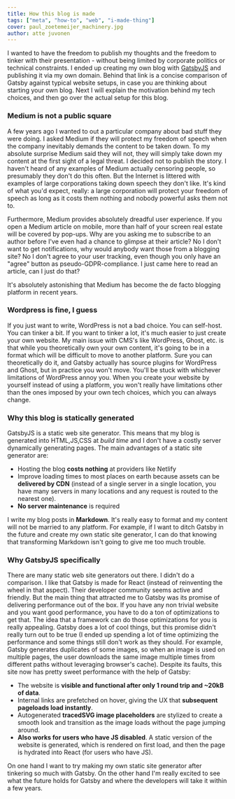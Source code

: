 ```yaml
---
title: How this blog is made
tags: ["meta", "how-to", "web", "i-made-thing"]
cover: paul_zoetemeijer_machinery.jpg
author: atte juvonen
---
```


<re-img
    src="paul_zoetemeijer_machinery.jpg"
    title="Photo by Paul Zoetemeijer on Unsplash"
    href="https://unsplash.com/photos/QuiM1c65QM4"
    >
</re-img>

I wanted to have the freedom to publish my thoughts and the freedom to tinker with their presentation - without being limited by corporate politics or technical constraints. I ended up creating my own blog with <a href="https://www.gatsbyjs.org/features/" target="_blank">GatsbyJS</a> and publishing it via my own domain. Behind that link is a concise comparison of Gatsby against typical website setups, in case you are thinking about starting your own blog. Next I will explain the motivation behind my tech choices, and then go over the actual setup for this blog.

### Medium is not a public square

A few years ago I wanted to out a particular company about bad stuff they were doing. I asked Medium if they will protect my freedom of speech when the company inevitably demands the content to be taken down. To my absolute surprise Medium said they will not, they will simply take down my content at the first sight of a legal threat. I decided not to publish the story. I haven't heard of any examples of Medium actually censoring people, so presumably they don't do this often. But the Internet is littered with examples of large corporations taking down speech they don't like. It's kind of what you'd expect, really: a large corporation will protect your freedom of speech as long as it costs them nothing and nobody powerful asks them not to.

Furthermore, Medium provides absolutely dreadful user experience. If you open a Medium article on mobile, more than half of your screen real estate will be covered by pop-ups. Why are you asking me to subscribe to an author before I've even had a chance to glimpse at their article? No I don't want to get notifications, why would anybody want those from a blogging site? No I don't agree to your user tracking, even though you only have an "agree" button as pseudo-GDPR-compliance. I just came here to read an article, can I just do that?

It's absolutely astonishing that Medium has become the de facto blogging platform in recent years.

### Wordpress is fine, I guess

If you just want to write, WordPress is not a bad choice. You can self-host. You can tinker a bit. If you want to tinker a lot, it's much easier to just create your own website. My main issue with CMS's like WordPress, Ghost, etc. is that while you theoretically own your own content, it's going to be in a format which will be difficult to move to another platform. Sure you can theoretically do it, and Gatsby actually has source plugins for WordPress and Ghost, but in practice you won't move. You'll be stuck with whichever limitations of WordPress annoy you. When you create your website by yourself instead of using a platform, you won't really have limitations other than the ones imposed by your own tech choices, which you can always change.

### Why this blog is statically generated

GatsbyJS is a static web site generator. This means that my blog is generated into HTML,JS,CSS at _build time_ and I don't have a costly server dynamically generating pages. The main advantages of a static site generator are:
- Hosting the blog **costs nothing** at providers like Netlify
- Improve loading times to most places on earth because assets can be **delivered by CDN** (instead of a single server in a single location, you have many servers in many locations and any request is routed to the nearest one).
- **No server maintenance** is required

I write my blog posts in **Markdown**. It's really easy to format and my content will not be married to any platform. For example, if I want to ditch Gatsby in the future and create my own static site generator, I can do that knowing that transforming Markdown isn't going to give me too much trouble.

### Why GatsbyJS specifically

There are many static web site generators out there. I didn't do a comparison. I like that Gatsby is made for React (instead of reinventing the wheel in that aspect). Their developer community seems active and friendly. But the main thing that attracted me to Gatsby was its promise of delivering performance out of the box. If you have any non trivial website and you want good performance, you have to do a ton of optimizations to get that. The idea that a framework can do those optimizations for you is really appealing. Gatsby does a lot of cool things, but this promise didn't really turn out to be true (I ended up spending a lot of time optimizing the performance and some things still don't work as they should. For example, Gatsby generates duplicates of some images, so when an image is used on multiple pages, the user downloads the same image multiple times from different paths without leveraging browser's cache). Despite its faults, this site now has pretty sweet performance with the help of Gatsby:
- The website is **visible and functional after only 1 round trip and ~20kB of data**.
- Internal links are prefetched on hover, giving the UX that **subsequent pageloads load instantly**.
- Autogenerated **tracedSVG image placeholders** are stylized to create a smooth look and transition as the image loads without the page jumping around.
- **Also works for users who have JS disabled**. A static version of the website is generated, which is rendered on first load, and then the page is hydrated into React (for users who have JS).

On one hand I want to try making my own static site generator after tinkering so much with Gatsby. On the other hand I'm really excited to see what the future holds for Gatsby and where the developers will take it within a few years.
